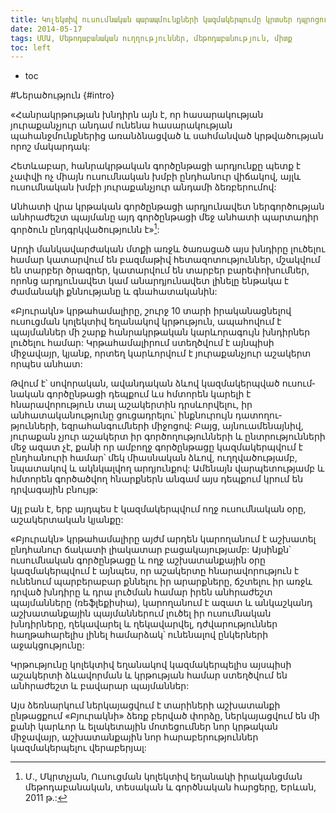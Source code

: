 ```yaml
---
title: Կոլեկտիվ ուսումնական պարապմունքների կազմակերպումը կրտսեր դպրոցում(Ձեռնարկ տարրական դպրոցի ուսուցչի համար)
date: 2014-05-17
tags: ՄՄԱ, Մեթոդաբանական ուղղություններ, մեթոդաբանություն, միտք
toc: left
---
```


* toc

#Ներածություն {#intro}

«Հանրակրթության խնդիրն այն է, որ հասարակության յուրաքանչյուր անդամ ունենա 
հասարակության պահանջմունքներից առանձնացված և սահմանված կրթվածության որոշ 
մակարդակ:

Հետևաբար, հանրակրթական գործընթացի արդյունքը պետք է չափվի ոչ միայն ուսումնական խմբի ընդհանուր վիճակով, այլև ուսումնական խմբի յուրաքանչյուր անդամի ձեռբերումով: 

Անհատի վրա կրթական գործընթացի արդյունավետ ներգործության անհրաժեշտ 
պայմանը այդ գործընթացի մեջ անհատի պարտադիր գործուն ընդգրկվածությունն է»[^mam1]:

Արդի մանկավարժական մտքի առջև ծառացած այս խնդիրը լուծելու համար կատարվում են բազմաթիվ հետազոտություններ, մշակվում են տարբեր ծրագրեր, կատարվում են տարբեր բարեփոխումներ, որոնց արդյունավետ կամ անարդյունավետ լինելը ենթակա է ժամանակի քննությանը և գնահատականին: 

«Բյուրակն» կրթահամալիրը, շուրջ 10 տարի իրականացնելով ուսուցման կոլեկտիվ եղանակով կրթություն, ապահովում է պայմաններ մի շարք հանրակրթական կարևորագույն խնդիրներ լուծելու համար: Կրթահամալիրում ստեղծվում է այնպիսի միջավայր, կյանք, որտեղ կարևորվում է յուրաքանչյուր աշակերտ որպես անհատ: 

Թվում է՝ սովորական, ավանդական ձևով կազմակերպված ուսում­նական գործընթացի դեպքում ևս հմտորեն կարելի է հնարավորություն տալ աշակերտին դրսևորվելու, իր անհատականությունը ցուցադրելու՝ ինքնուրույն դատողու­ թյունների, եզրահանգումների միջոցով: Բայց, այնուամենայնիվ, յուրաքան­ չյուր աշակերտ իր գործողությունների և ընտրությունների մեջ ազատ չէ, քանի որ ամբողջ գործընթացը կազմակերպվում է ընդհանուրի համար՝ մեկ միասնական ձևով, ուղղվածությամբ, նպատակով և ակնկալվող արդյունքով: Ամենայն վարպետությամբ և հմտորեն գործածվող հնարքներն անգամ այս դեպքում կրում են դրվագային բնույթ: 

Այլ բան է, երբ այդպես է կազմակերպվում ողջ ուսումնական օրը, աշակերտական կյանքը: 

«Բյուրակն» կրթահամալիրը այժմ արդեն կարողանում է աշխատել ընդհանուր ճակատի լիակատար բացակայությամբ: Այսինքն՝ ուսումնական գործընթացը և ողջ աշխատանքային օրը կազմակերպվում է այնպես, որ աշակերտը հնարավորություն է ունենում պարբերաբար քննելու իր արարքները, ճշտելու իր առջև դրված խնդիրը և դրա լուծման համար իրեն անհրաժեշտ պայմանները (ռեֆլեքիսիա), կարողանում է ազատ և անկաշկանդ աշխատանքային պայմաններում լուծել իր ուսումնական խնդիրները, ղեկավարել և ղեկավարվել, դժվարություններ հաղթահարելիս լինել համարձակ՝ ունենալով ընկերների աջակցությունը: 

Կրթությունը կոլեկտիվ եղանակով կազմակերպելիս այսպիսի աշակերտի ձևավորման և կրթության համար ստեղծվում են անհրաժեշտ և բավարար պայմաններ: 

Այս ձեռնարկում ներկայացվում է տարիների աշխատանքի ընթացքում «Բյուրակնի» ձեռք բերված փորձը, ներկայացվում են մի քանի կարևոր և ելակետային մոտեցումներ նոր կրթական միջավայր, աշխատանքային նոր հարաբերություններ կազմակերպելու վերաբերյալ:


[^mam1]: Մ., Մկրտչյան, Ուսուցման կոլեկտիվ եղանակի իրականցման մեթոդաբանական, տեսական և գործնական հարցերը, Երևան, 2011 թ.:
